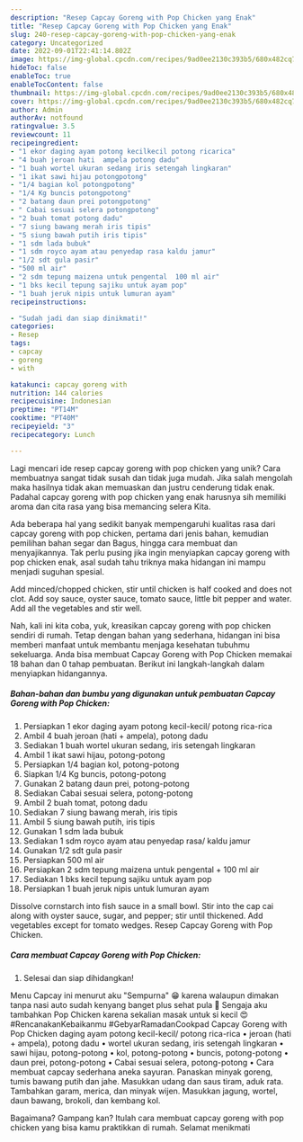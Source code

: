 ```yaml
---
description: "Resep Capcay Goreng with Pop Chicken yang Enak"
title: "Resep Capcay Goreng with Pop Chicken yang Enak"
slug: 240-resep-capcay-goreng-with-pop-chicken-yang-enak
category: Uncategorized
date: 2022-09-01T22:41:14.802Z
image: https://img-global.cpcdn.com/recipes/9ad0ee2130c393b5/680x482cq70/capcay-goreng-with-pop-chicken-foto-resep-utama.jpg
hideToc: false
enableToc: true
enableTocContent: false
thumbnail: https://img-global.cpcdn.com/recipes/9ad0ee2130c393b5/680x482cq70/capcay-goreng-with-pop-chicken-foto-resep-utama.jpg
cover: https://img-global.cpcdn.com/recipes/9ad0ee2130c393b5/680x482cq70/capcay-goreng-with-pop-chicken-foto-resep-utama.jpg
author: Admin
authorAv: notfound
ratingvalue: 3.5
reviewcount: 11
recipeingredient:
- "1 ekor daging ayam potong kecilkecil potong ricarica"
- "4 buah jeroan hati  ampela potong dadu"
- "1 buah wortel ukuran sedang iris setengah lingkaran"
- "1 ikat sawi hijau potongpotong"
- "1/4 bagian kol potongpotong"
- "1/4 Kg buncis potongpotong"
- "2 batang daun prei potongpotong"
- " Cabai sesuai selera potongpotong"
- "2 buah tomat potong dadu"
- "7 siung bawang merah iris tipis"
- "5 siung bawah putih iris tipis"
- "1 sdm lada bubuk"
- "1 sdm royco ayam atau penyedap rasa kaldu jamur"
- "1/2 sdt gula pasir"
- "500 ml air"
- "2 sdm tepung maizena untuk pengental  100 ml air"
- "1 bks kecil tepung sajiku untuk ayam pop"
- "1 buah jeruk nipis untuk lumuran ayam"
recipeinstructions:

- "Sudah jadi dan siap dinikmati!"
categories:
- Resep
tags:
- capcay
- goreng
- with

katakunci: capcay goreng with 
nutrition: 144 calories
recipecuisine: Indonesian
preptime: "PT14M"
cooktime: "PT40M"
recipeyield: "3"
recipecategory: Lunch

---
```





Lagi mencari ide resep capcay goreng with pop chicken yang unik? Cara membuatnya sangat tidak susah dan tidak juga mudah. Jika salah mengolah maka hasilnya tidak akan memuaskan dan justru cenderung tidak enak. Padahal capcay goreng with pop chicken yang enak harusnya sih memiliki aroma dan cita rasa yang bisa memancing selera Kita.





Ada beberapa hal yang sedikit banyak mempengaruhi kualitas rasa dari capcay goreng with pop chicken, pertama dari jenis bahan, kemudian pemilihan bahan segar dan Bagus, hingga cara membuat dan menyajikannya. Tak perlu pusing jika ingin menyiapkan capcay goreng with pop chicken enak,      asal sudah tahu triknya maka hidangan ini mampu menjadi suguhan spesial.














Add minced/chopped chicken, stir until chicken is half cooked and does not clot. Add soy sauce, oyster sauce, tomato sauce, little bit pepper and water. Add all the vegetables and stir well.






Nah, kali ini kita coba, yuk, kreasikan capcay goreng with pop chicken sendiri di rumah. Tetap dengan bahan yang sederhana, hidangan ini bisa memberi manfaat untuk membantu menjaga kesehatan tubuhmu sekeluarga. Anda bisa membuat Capcay Goreng with Pop Chicken memakai 18 bahan dan 0 tahap pembuatan. Berikut ini langkah-langkah dalam menyiapkan hidangannya.

<!--inarticleads1-->

##### Bahan-bahan dan bumbu yang digunakan untuk pembuatan Capcay Goreng with Pop Chicken:

1. Persiapkan 1 ekor daging ayam potong kecil-kecil/ potong rica-rica
1. Ambil 4 buah jeroan (hati + ampela), potong dadu
1. Sediakan 1 buah wortel ukuran sedang, iris setengah lingkaran
1. Ambil 1 ikat sawi hijau, potong-potong
1. Persiapkan 1/4 bagian kol, potong-potong
1. Siapkan 1/4 Kg buncis, potong-potong
1. Gunakan 2 batang daun prei, potong-potong
1. Sediakan  Cabai sesuai selera, potong-potong
1. Ambil 2 buah tomat, potong dadu
1. Sediakan 7 siung bawang merah, iris tipis
1. Ambil 5 siung bawah putih, iris tipis
1. Gunakan 1 sdm lada bubuk
1. Sediakan 1 sdm royco ayam atau penyedap rasa/ kaldu jamur
1. Gunakan 1/2 sdt gula pasir
1. Persiapkan 500 ml air
1. Persiapkan 2 sdm tepung maizena untuk pengental + 100 ml air
1. Sediakan 1 bks kecil tepung sajiku untuk ayam pop
1. Persiapkan 1 buah jeruk nipis untuk lumuran ayam


Dissolve cornstarch into fish sauce in a small bowl. Stir into the cap cai along with oyster sauce, sugar, and pepper; stir until thickened. Add vegetables except for tomato wedges. Resep Capcay Goreng with Pop Chicken. 

<!--inarticleads2-->

##### Cara membuat Capcay Goreng with Pop Chicken:


1. Selesai dan siap dihidangkan!

Menu Capcay ini menurut aku &#34;Sempurna&#34; 😁 karena walaupun dimakan tanpa nasi auto sudah kenyang banget plus sehat pula 🥰 Sengaja aku tambahkan Pop Chicken karena sekalian masak untuk si kecil 😍 #RencanakanKebaikanmu #GebyarRamadanCookpad Capcay Goreng with Pop Chicken daging ayam potong kecil-kecil/ potong rica-rica • jeroan (hati + ampela), potong dadu • wortel ukuran sedang, iris setengah lingkaran • sawi hijau, potong-potong • kol, potong-potong • buncis, potong-potong • daun prei, potong-potong • Cabai sesuai selera, potong-potong • Cara membuat capcay sederhana aneka sayuran. Panaskan minyak goreng, tumis bawang putih dan jahe. Masukkan udang dan saus tiram, aduk rata. Tambahkan garam, merica, dan minyak wijen. Masukkan jagung, wortel, daun bawang, brokoli, dan kembang kol. 

Bagaimana? Gampang kan? Itulah cara membuat capcay goreng with pop chicken yang bisa kamu praktikkan di rumah. Selamat menikmati
